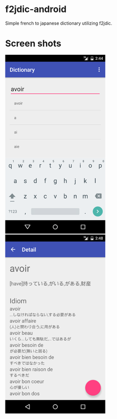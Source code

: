 # f2jdic-android
Simple french to japanese dictionary utilizing f2jdic.

# Screen shots
<img src="device-2016-11-04-024524.png" width="320px">
<img src="device-2016-11-04-024904.png" width="320px">
